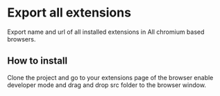 # Export all extensions
Export name and url of all installed extensions in All chromium based browsers. 

## How to install
Clone the project and go to your extensions page of the browser enable developer mode and drag and drop src folder to the browser window.
